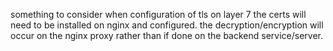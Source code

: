 something to consider when configuration of tls on layer 7 the certs will need to be installed on nginx and configured. 
the decryption/encryption will occur on the nginx proxy rather than if done on the backend service/server.  